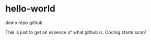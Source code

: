 # hello-world
demo repo github

This is just to get an essence of what github is. Coding starts soon!
